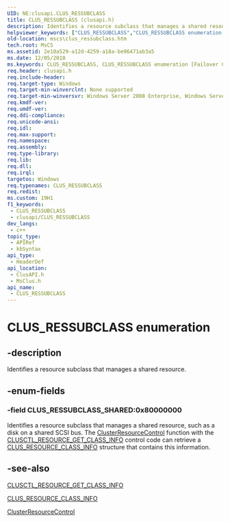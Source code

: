 ```yaml
---
UID: NE:clusapi.CLUS_RESSUBCLASS
title: CLUS_RESSUBCLASS (clusapi.h)
description: Identifies a resource subclass that manages a shared resource.
helpviewer_keywords: ["CLUS_RESSUBCLASS","CLUS_RESSUBCLASS enumeration [Failover Cluster]","CLUS_RESSUBCLASS_SHARED","_CLUS_RESSUBCLASS","_CLUS_RESSUBCLASS enumeration [Failover Cluster]","clusapi/CLUS_RESSUBCLASS","clusapi/CLUS_RESSUBCLASS_SHARED","clusapi/_CLUS_RESSUBCLASS","msclus/CLUS_RESSUBCLASS","msclus/CLUS_RESSUBCLASS_SHARED","msclus/_CLUS_RESSUBCLASS","mscs.clus_ressubclass"]
old-location: mscs\clus_ressubclass.htm
tech.root: MsCS
ms.assetid: 2e10a529-a12d-4259-a18a-be96471ab3a5
ms.date: 12/05/2018
ms.keywords: CLUS_RESSUBCLASS, CLUS_RESSUBCLASS enumeration [Failover Cluster], CLUS_RESSUBCLASS_SHARED, _CLUS_RESSUBCLASS, _CLUS_RESSUBCLASS enumeration [Failover Cluster], clusapi/CLUS_RESSUBCLASS, clusapi/CLUS_RESSUBCLASS_SHARED, clusapi/_CLUS_RESSUBCLASS, msclus/CLUS_RESSUBCLASS, msclus/CLUS_RESSUBCLASS_SHARED, msclus/_CLUS_RESSUBCLASS, mscs.clus_ressubclass
req.header: clusapi.h
req.include-header: 
req.target-type: Windows
req.target-min-winverclnt: None supported
req.target-min-winversvr: Windows Server 2008 Enterprise, Windows Server 2008 Datacenter
req.kmdf-ver: 
req.umdf-ver: 
req.ddi-compliance: 
req.unicode-ansi: 
req.idl: 
req.max-support: 
req.namespace: 
req.assembly: 
req.type-library: 
req.lib: 
req.dll: 
req.irql: 
targetos: Windows
req.typenames: CLUS_RESSUBCLASS
req.redist: 
ms.custom: 19H1
f1_keywords:
 - CLUS_RESSUBCLASS
 - clusapi/CLUS_RESSUBCLASS
dev_langs:
 - c++
topic_type:
 - APIRef
 - kbSyntax
api_type:
 - HeaderDef
api_location:
 - ClusAPI.h
 - MsClus.h
api_name:
 - CLUS_RESSUBCLASS
---
```


# CLUS_RESSUBCLASS enumeration


## -description

Identifies a resource subclass that manages a shared resource.

## -enum-fields

### -field CLUS_RESSUBCLASS_SHARED:0x80000000

Identifies a resource subclass that manages a shared resource, such as a disk on a shared SCSI bus. The 
      <a href="/previous-versions/windows/desktop/api/clusapi/nf-clusapi-clusterresourcecontrol">ClusterResourceControl</a> function with the 
      <a href="/previous-versions/windows/desktop/mscs/clusctl-resource-get-class-info">CLUSCTL_RESOURCE_GET_CLASS_INFO</a> 
      control code can retrieve a 
      <a href="/previous-versions/windows/desktop/api/clusapi/ns-clusapi-clus_resource_class_info">CLUS_RESOURCE_CLASS_INFO</a> structure that contains 
      this information.

## -see-also

<a href="/previous-versions/windows/desktop/mscs/clusctl-resource-get-class-info">CLUSCTL_RESOURCE_GET_CLASS_INFO</a>



<a href="/previous-versions/windows/desktop/api/clusapi/ns-clusapi-clus_resource_class_info">CLUS_RESOURCE_CLASS_INFO</a>



<a href="/previous-versions/windows/desktop/api/clusapi/nf-clusapi-clusterresourcecontrol">ClusterResourceControl</a>
